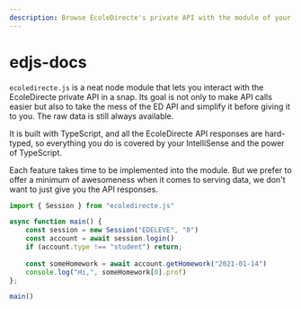 ```yaml
---
description: Browse EcoleDirecte's private API with the module of your dreams.
---
```


# edjs-docs

`ecoledirecte.js` is a neat node module that lets you interact with the EcoleDirecte private API in a snap. Its goal is not only to make API calls easier but also to take the mess of the ED API and simplify it before giving it to you. The raw data is still always available.

It is built with TypeScript, and all the EcoleDirecte API responses are hard-typed, so everything you do is covered by your IntelliSense and the power of TypeScript.

Each feature takes time to be implemented into the module. But we prefer to offer a minimum of awesomeness when it comes to serving data, we don't want to just give you the API responses.

```javascript
import { Session } from "ecoledirecte.js"

async function main() {
    const session = new Session("EDELEVE", "0")
    const account = await session.login()
    if (account.type !== "student") return;
    
    const someHomework = await account.getHomework("2021-01-14")
    console.log("Hi,", someHomework[0].prof)
};

main()
```

